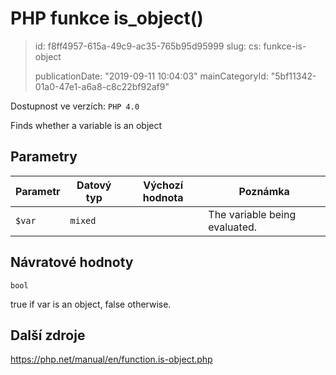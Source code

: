 PHP funkce is_object()
======================

> id: f8ff4957-615a-49c9-ac35-765b95d95999
> slug:
> 	cs: funkce-is-object
> 
> publicationDate: "2019-09-11 10:04:03"
> mainCategoryId: "5bf11342-01a0-47e1-a6a8-c8c22bf92af9"

Dostupnost ve verzích: `PHP 4.0`

Finds whether a variable is an object


Parametry
--------------

| Parametr | Datový typ | Výchozí hodnota | Poznámka |
|-----|-----|-----|-----|
| `$var` | `mixed` |  | The variable being evaluated. |


Návratové hodnoty
----------------

`bool`

true if var is an object,
false otherwise.

Další zdroje
------------

https://php.net/manual/en/function.is-object.php
